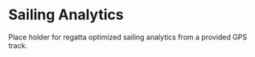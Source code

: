# Sailing Analytics

Place holder for regatta optimized sailing analytics from a provided GPS track.
